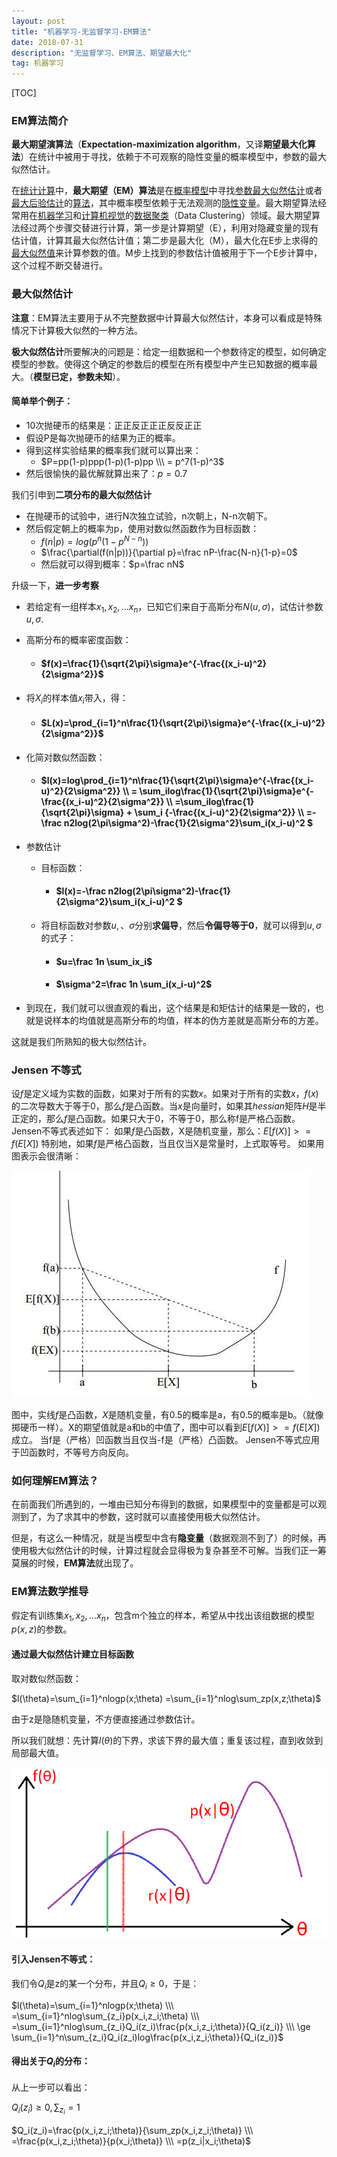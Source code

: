 ```yaml
---
layout: post
title: "机器学习-无监督学习-EM算法"
date: 2018-07-31
description: "无监督学习、EM算法、期望最大化"
tag: 机器学习 
---
```


[TOC]



### EM算法简介

**最大期望演算法**（**Expectation-maximization algorithm**，又译**期望最大化算法**）在统计中被用于寻找，依赖于不可观察的隐性变量的概率模型中，参数的最大似然估计。

在[统计](https://zh.wikipedia.org/wiki/%E7%BB%9F%E8%AE%A1)[计算](https://zh.wikipedia.org/wiki/%E8%AE%A1%E7%AE%97)中，**最大期望（EM）算法**是在[概率模型](https://zh.wikipedia.org/wiki/%E6%A6%82%E7%8E%87%E6%A8%A1%E5%9E%8B)中寻找[参数](https://zh.wikipedia.org/wiki/%E5%8F%82%E6%95%B0)[最大似然估计](https://zh.wikipedia.org/wiki/%E6%9C%80%E5%A4%A7%E4%BC%BC%E7%84%B6%E4%BC%B0%E8%AE%A1)或者[最大后验估计](https://zh.wikipedia.org/w/index.php?title=%E6%9C%80%E5%A4%A7%E5%90%8E%E9%AA%8C%E4%BC%B0%E8%AE%A1&action=edit&redlink=1)的[算法](https://zh.wikipedia.org/wiki/%E7%AE%97%E6%B3%95)，其中概率模型依赖于无法观测的[隐性变量](https://zh.wikipedia.org/w/index.php?title=%E9%9A%90%E6%80%A7%E5%8F%98%E9%87%8F&action=edit&redlink=1)。最大期望算法经常用在[机器学习](https://zh.wikipedia.org/wiki/%E6%9C%BA%E5%99%A8%E5%AD%A6%E4%B9%A0)和[计算机视觉](https://zh.wikipedia.org/wiki/%E8%AE%A1%E7%AE%97%E6%9C%BA%E8%A7%86%E8%A7%89)的[数据聚类](https://zh.wikipedia.org/wiki/%E6%95%B0%E6%8D%AE%E8%81%9A%E7%B1%BB)（Data Clustering）领域。最大期望算法经过两个步骤交替进行计算，第一步是计算期望（E），利用对隐藏变量的现有估计值，计算其最大似然估计值；第二步是最大化（M），最大化在E步上求得的[最大似然值](https://zh.wikipedia.org/wiki/%E6%9C%80%E5%A4%A7%E4%BC%BC%E7%84%B6%E4%BC%B0%E8%AE%A1)来计算参数的值。M步上找到的参数估计值被用于下一个E步计算中，这个过程不断交替进行。



### 最大似然估计

**注意**：EM算法主要用于从不完整数据中计算最大似然估计，本身可以看成是特殊情况下计算极大似然的一种方法。 

**极大似然估计**所要解决的问题是：给定一组数据和一个参数待定的模型，如何确定模型的参数。使得这个确定的参数后的模型在所有模型中产生已知数据的概率最大。（**模型已定，参数未知**）。



#### **简单举个例子**：

- 10次抛硬币的结果是：正正反正正正反反正正
- 假设P是每次抛硬币的结果为正的概率。
- 得到这样实验结果的概率我们就可以算出来：
  - $P=pp(1-p)ppp(1-p)(1-p)pp \\\ = p^7(1-p)^3$
- 然后很愉快的最优解就算出来了：$p=0.7$

我们引申到**二项分布的最大似然估计**

- 在抛硬币的试验中，进行N次独立试验，n次朝上，N-n次朝下。
- 然后假定朝上的概率为p，使用对数似然函数作为目标函数：
  - $f(n|p)=log(p^n(1-p^{N-n}))$
  - $\frac{\partial(f(n|p))}{\partial p}=\frac nP-\frac{N-n}{1-p}=0$
  - 然后就可以得到概率：$p=\frac nN$

升级一下，**进一步考察**

- 若给定有一组样本$x_1,x_2,...x_n$，已知它们来自于高斯分布$N(u,\sigma)$，试估计参数$u, \sigma$.

- 高斯分布的概率密度函数：

  - #### $f(x)=\frac{1}{\sqrt{2\pi}\sigma}e^{-\frac{(x_i-u)^2}{2\sigma^2}}$

- 将$X_i$的样本值$x_i$带入，得：

  - #### $L(x)=\prod_{i=1}^n\frac{1}{\sqrt{2\pi}\sigma}e^{-\frac{(x_i-u)^2}{2\sigma^2}}$

- 化简对数似然函数：

  - #### $l(x)=log\prod_{i=1}^n\frac{1}{\sqrt{2\pi}\sigma}e^{-\frac{(x_i-u)^2}{2\sigma^2}} \\\ = \sum_ilog\frac{1}{\sqrt{2\pi}\sigma}e^{-\frac{(x_i-u)^2}{2\sigma^2}} \\\ =\sum_ilog\frac{1}{\sqrt{2\pi}\sigma} + \sum_i {-\frac{(x_i-u)^2}{2\sigma^2}} \\\ =-\frac n2log(2\pi\sigma^2)-\frac{1}{2\sigma^2}\sum_i(x_i-u)^2 $

- 参数估计

  - 目标函数：

    - #### $l(x)=-\frac n2log(2\pi\sigma^2)-\frac{1}{2\sigma^2}\sum_i(x_i-u)^2 $

  - 将目标函数对参数$u,、\sigma$分别**求偏导**，然后**令偏导等于0**，就可以得到$u,\sigma$的式子：

    - #### $u=\frac 1n \sum_ix_i$

    - #### $\sigma^2=\frac 1n \sum_i(x_i-u)^2$

- 到现在，我们就可以很直观的看出，这个结果是和矩估计的结果是一致的，也就是说样本的均值就是高斯分布的均值，样本的伪方差就是高斯分布的方差。

这就是我们所熟知的极大似然估计。



### Jensen 不等式

设$f$是定义域为实数的函数，如果对于所有的实数$x$。如果对于所有的实数$x$，$f(x)$的二次导数大于等于0，那么$f$是凸函数。当$x$是向量时，如果其$hessian$矩阵$H$是半正定的，那么$f$是凸函数。如果只大于0，不等于0，那么称f是严格凸函数。
 Jensen不等式表述如下：
 如果$f$是凸函数，X是随机变量，那么：$E[f(X)]>=f(E[X])$
 特别地，如果$f$是严格凸函数，当且仅当X是常量时，上式取等号。
 如果用图表示会很清晰：

![images](/images/ml/38.png)

图中，实线$f$是凸函数，$X$是随机变量，有0.5的概率是a，有0.5的概率是b。（就像掷硬币一样）。X的期望值就是a和b的中值了，图中可以看到$E[f(X)]>=f(E[X])$成立。
 当f是（严格）凹函数当且仅当-f是（严格）凸函数。
 Jensen不等式应用于凹函数时，不等号方向反向。



### 如何理解EM算法？

在前面我们所遇到的，一堆由已知分布得到的数据，如果模型中的变量都是可以观测到了，为了求其中的参数，这时就可以直接使用极大似然估计。

但是，有这么一种情况，就是当模型中含有**隐变量**（数据观测不到了）的时候，再使用极大似然估计的时候，计算过程就会显得极为复杂甚至不可解。当我们正一筹莫展的时候，**EM算法**就出现了。



### EM算法数学推导

假定有训练集$x_1,x_2,...x_n$，包含m个独立的样本，希望从中找出该组数据的模型$p(x,z)$的参数。

#### 通过最大似然估计建立目标函数

取对数似然函数：

$l(\theta)=\sum_{i=1}^nlogp(x;\theta)  =\sum_{i=1}^nlog\sum_zp(x,z;\theta)$

由于z是隐随机变量，不方便直接通过参数估计。

所以我们就想：先计算$l(\theta)$的下界，求该下界的最大值；重复该过程，直到收敛到局部最大值。

![images](/images/ml/39.png)

#### 引入Jensen不等式：

我们令$Q_i$是z的某一个分布，并且$Q_i\ge 0$，于是：

$l(\theta)=\sum_{i=1}^nlogp(x;\theta)  \\\ =\sum_{i=1}^nlog\sum_{z_i}p(x_i,z_i;\theta) \\\ =\sum_{i=1}^nlog\sum_{z_i}Q_i(z_i)\frac{p(x_i,z_i;\theta)}{Q_i(z_i)} \\\ \ge \sum_{i=1}^n\sum_{z_i}Q_i(z_i)log\frac{p(x_i,z_i;\theta)}{Q_i(z_i)}$

#### 得出关于$Q_i$的分布：

从上一步可以看出：

$Q_i(z_i) \ge0, \sum_{z_i}=1$

$Q_i(z_i)=\frac{p(x_i,z_i;\theta)}{\sum_zp(x_i,z_i;\theta)} \\\ =\frac{p(x_i,z_i;\theta)}{p(x_i;\theta)} \\\ =p(z_i|x_i;\theta)$



